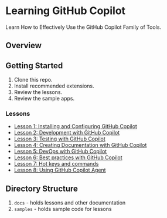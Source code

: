 # Learning GitHub Copilot

Learn How to Effectively Use the GitHub Copilot Family of Tools.

## Overview

## Getting Started

1. Clone this repo.
1. Install recommended extensions.
1. Review the lessons.
1. Review the sample apps.

### Lessons

- [Lesson 1: Installing and Configuring GitHub Copilot](docs/1-installing-copilot.md)
- [Lesson 2: Development with GitHub Copilot](docs/2-development-with-copilot.md)
- [Lesson 3: Testing with GitHub Copilot](docs/3-testing-with-copilot.md)
- [Lesson 4: Creating Documentation with GitHub Copilot](docs/4-creating-documentation-with-copilot.md)
- [Lesson 5: DevOps with GitHub Copilot](docs/5-devops-with-copilot.md)
- [Lesson 6: Best practices with GitHub Copilot](docs/6-best-practices-with-copilot.md)
- [Lesson 7: Hot keys and commands](docs/7-hot-keys-and-commands.md)
- [Lesson 8: Using GitHub Copilot Agent](docs/8-using-github-copilot-agent.md)

## Directory Structure

1. `docs` - holds lessons and other documentation
1. `samples` - holds sample code for lessons
